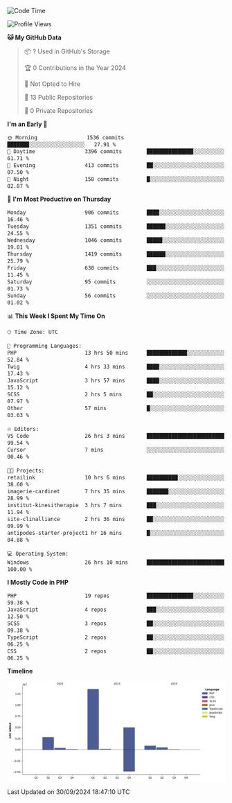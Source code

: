 <!--START_SECTION:waka-->
![Code Time](http://img.shields.io/badge/Code%20Time-1%2C944%20hrs%206%20mins-blue)

![Profile Views](http://img.shields.io/badge/Profile%20Views-0-blue)

**🐱 My GitHub Data** 

> 📦 ? Used in GitHub's Storage 
 > 
> 🏆 0 Contributions in the Year 2024
 > 
> 🚫 Not Opted to Hire
 > 
> 📜 13 Public Repositories 
 > 
> 🔑 0 Private Repositories 
 > 
**I'm an Early 🐤** 

```text
🌞 Morning                1536 commits        ███████░░░░░░░░░░░░░░░░░░   27.91 % 
🌆 Daytime                3396 commits        ███████████████░░░░░░░░░░   61.71 % 
🌃 Evening                413 commits         ██░░░░░░░░░░░░░░░░░░░░░░░   07.50 % 
🌙 Night                  158 commits         █░░░░░░░░░░░░░░░░░░░░░░░░   02.87 % 
```
📅 **I'm Most Productive on Thursday** 

```text
Monday                   906 commits         ████░░░░░░░░░░░░░░░░░░░░░   16.46 % 
Tuesday                  1351 commits        ██████░░░░░░░░░░░░░░░░░░░   24.55 % 
Wednesday                1046 commits        █████░░░░░░░░░░░░░░░░░░░░   19.01 % 
Thursday                 1419 commits        ██████░░░░░░░░░░░░░░░░░░░   25.79 % 
Friday                   630 commits         ███░░░░░░░░░░░░░░░░░░░░░░   11.45 % 
Saturday                 95 commits          ░░░░░░░░░░░░░░░░░░░░░░░░░   01.73 % 
Sunday                   56 commits          ░░░░░░░░░░░░░░░░░░░░░░░░░   01.02 % 
```


📊 **This Week I Spent My Time On** 

```text
🕑︎ Time Zone: UTC

💬 Programming Languages: 
PHP                      13 hrs 50 mins      █████████████░░░░░░░░░░░░   52.84 % 
Twig                     4 hrs 33 mins       ████░░░░░░░░░░░░░░░░░░░░░   17.43 % 
JavaScript               3 hrs 57 mins       ████░░░░░░░░░░░░░░░░░░░░░   15.12 % 
SCSS                     2 hrs 5 mins        ██░░░░░░░░░░░░░░░░░░░░░░░   07.97 % 
Other                    57 mins             █░░░░░░░░░░░░░░░░░░░░░░░░   03.63 % 

🔥 Editors: 
VS Code                  26 hrs 3 mins       █████████████████████████   99.54 % 
Cursor                   7 mins              ░░░░░░░░░░░░░░░░░░░░░░░░░   00.46 % 

🐱‍💻 Projects: 
retailink                10 hrs 6 mins       ██████████░░░░░░░░░░░░░░░   38.60 % 
imagerie-cardinet        7 hrs 35 mins       ███████░░░░░░░░░░░░░░░░░░   28.99 % 
institut-kinesitherapie  3 hrs 7 mins        ███░░░░░░░░░░░░░░░░░░░░░░   11.94 % 
site-clinalliance        2 hrs 36 mins       ██░░░░░░░░░░░░░░░░░░░░░░░   09.99 % 
antipodes-starter-project1 hr 16 mins        █░░░░░░░░░░░░░░░░░░░░░░░░   04.88 % 

💻 Operating System: 
Windows                  26 hrs 10 mins      █████████████████████████   100.00 % 
```

**I Mostly Code in PHP** 

```text
PHP                      19 repos            ███████████████░░░░░░░░░░   59.38 % 
JavaScript               4 repos             ███░░░░░░░░░░░░░░░░░░░░░░   12.50 % 
SCSS                     3 repos             ██░░░░░░░░░░░░░░░░░░░░░░░   09.38 % 
TypeScript               2 repos             ██░░░░░░░░░░░░░░░░░░░░░░░   06.25 % 
CSS                      2 repos             ██░░░░░░░░░░░░░░░░░░░░░░░   06.25 % 
```



**Timeline**

![Lines of Code chart](https://raw.githubusercontent.com/tahar-elgunaoui/tahar-elgunaoui/main/assets/bar_graph.png)


 Last Updated on 30/09/2024 18:47:10 UTC
<!--END_SECTION:waka-->
